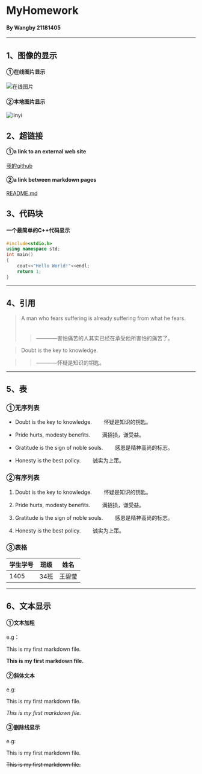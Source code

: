 # MyHomework
#### By Wangby 21181405
---
## 1、图像的显示
#### ①在线图片显示
![在线图片](https://img0.baidu.com/it/u=3741809722,843956070&fm=26&fmt=auto&gp=0.jpg)
#### ②本地图片显示
![linyi](https://user-images.githubusercontent.com/82459044/114581563-65257f00-9cb2-11eb-99c5-8dd3099fb1d6.jpg)


## 2、超链接

#### ①a link to an external web site
[我的github](https://github.com/wangby031/wby.git)
#### ②a link between markdown pages
[README.md](https://github.com/wangby031/wby/blob/main/Homework/README.md)


## 3、代码块
#### 一个最简单的C++代码显示
```c++
#include<stdio.h>
using namespace std;
int main()
{
    cout<<"Hello World!"<<endl;
	return 1;
}
```
---
## 4、引用

>A man who fears suffering is already suffering from what he fears.
　　
>>————害怕痛苦的人其实已经在承受他所害怕的痛苦了。

>Doubt is the key to knowledge.

>>————怀疑是知识的钥匙。

---
## 5、表

### ①无序列表

- Doubt is the key to knowledge.
　　怀疑是知识的钥匙。

- Pride hurts, modesty benefits.
　　满招损，谦受益。

- Gratitude is the sign of noble souls.
　　感恩是精神高尚的标志。

- Honesty is the best policy.
　　诚实为上策。


### ②有序列表

1. Doubt is the key to knowledge.
　　怀疑是知识的钥匙。

2. Pride hurts, modesty benefits.
　　满招损，谦受益。

3. Gratitude is the sign of noble souls.
　　感恩是精神高尚的标志。

4. Honesty is the best policy.
　　诚实为上策。

### ③表格

| 学生学号 | 班级 | 姓名 |
| ----   |----   |---- |
|  1405 | 34班 | 王碧莹 |

---
## 6、文本显示
#### ①文本加粗
e.g：

This is my first markdown file.

**This is my first markdown file.**


#### ②斜体文本
e.g:

This is my first markdown file.

*This is my first markdown file.*


#### ③删除线显示
e.g:

This is my first markdown file.

~~This is my first markdown file.~~


